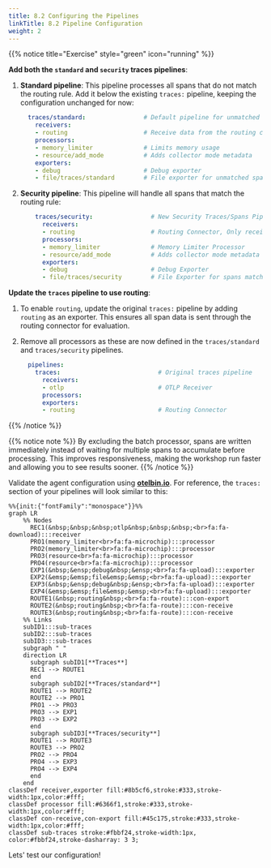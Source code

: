 ```yaml
---
title: 8.2 Configuring the Pipelines
linkTitle: 8.2 Pipeline Configuration
weight: 2
---
```


{{% notice title="Exercise" style="green" icon="running" %}}

**Add both the `standard` and `security` traces pipelines**:

1. **Standard pipeline**: This pipeline processes all spans that do not match the routing rule. Add it below the existing `traces:` pipeline, keeping the configuration unchanged for now:

    ```yaml
      traces/standard:                # Default pipeline for unmatched spans
        receivers: 
        - routing                     # Receive data from the routing connector
        processors:
        - memory_limiter              # Limits memory usage
        - resource/add_mode           # Adds collector mode metadata
        exporters:
        - debug                       # Debug exporter
        - file/traces/standard        # File exporter for unmatched spans
    ```

2. **Security pipeline**: This pipeline will handle all spans that match the routing rule:

    ```yaml
        traces/security:                # New Security Traces/Spans Pipeline       
          receivers: 
          - routing                     # Routing Connector, Only receives data from Connector
          processors:
          - memory_limiter              # Memory Limiter Processor
          - resource/add_mode           # Adds collector mode metadata
          exporters:
          - debug                       # Debug Exporter 
          - file/traces/security        # File Exporter for spans matching rule
    ```

**Update the `traces` pipeline to use routing**:

1. To enable `routing`, update the original `traces:` pipeline by adding `routing` as an exporter. This ensures all span data is sent through the routing connector for evaluation.

2. Remove all processors as these are now defined in the `traces/standard` and `traces/security` pipelines.

    ```yaml
      pipelines:
        traces:                           # Original traces pipeline
          receivers: 
          - otlp                          # OTLP Receiver
          processors:
          exporters: 
          - routing                       # Routing Connector
    ```

{{% /notice %}}

{{% notice note %}}
By excluding the batch processor, spans are written immediately instead of waiting for multiple spans to accumulate before processing. This improves responsiveness, making the workshop run faster and allowing you to see results sooner.
{{% /notice %}}

Validate the agent configuration using **[otelbin.io](https://www.otelbin.io/)**. For reference, the `traces:` section of your pipelines will look similar to this:

```mermaid
%%{init:{"fontFamily":"monospace"}}%%
graph LR
    %% Nodes
      REC1(&nbsp;&nbsp;&nbsp;otlp&nbsp;&nbsp;&nbsp;<br>fa:fa-download):::receiver
      PRO1(memory_limiter<br>fa:fa-microchip):::processor
      PRO2(memory_limiter<br>fa:fa-microchip):::processor
      PRO3(resource<br>fa:fa-microchip):::processor
      PRO4(resource<br>fa:fa-microchip):::processor
      EXP1(&nbsp;&ensp;debug&nbsp;&ensp;<br>fa:fa-upload):::exporter
      EXP2(&emsp;&emsp;file&emsp;&emsp;<br>fa:fa-upload):::exporter
      EXP3(&nbsp;&ensp;debug&nbsp;&ensp;<br>fa:fa-upload):::exporter
      EXP4(&emsp;&emsp;file&emsp;&emsp;<br>fa:fa-upload):::exporter
      ROUTE1(&nbsp;routing&nbsp;<br>fa:fa-route):::con-export
      ROUTE2(&nbsp;routing&nbsp;<br>fa:fa-route):::con-receive
      ROUTE3(&nbsp;routing&nbsp;<br>fa:fa-route):::con-receive
    %% Links
    subID1:::sub-traces
    subID2:::sub-traces
    subID3:::sub-traces
    subgraph " "
    direction LR
      subgraph subID1[**Traces**]
      REC1 --> ROUTE1
      end
      subgraph subID2[**Traces/standard**]
      ROUTE1 --> ROUTE2
      ROUTE2 --> PRO1
      PRO1 --> PRO3
      PRO3 --> EXP1
      PRO3 --> EXP2
      end
      subgraph subID3[**Traces/security**]
      ROUTE1 --> ROUTE3
      ROUTE3 --> PRO2
      PRO2 --> PRO4
      PRO4 --> EXP3
      PRO4 --> EXP4
      end
    end
classDef receiver,exporter fill:#8b5cf6,stroke:#333,stroke-width:1px,color:#fff;
classDef processor fill:#6366f1,stroke:#333,stroke-width:1px,color:#fff;
classDef con-receive,con-export fill:#45c175,stroke:#333,stroke-width:1px,color:#fff;
classDef sub-traces stroke:#fbbf24,stroke-width:1px, color:#fbbf24,stroke-dasharray: 3 3;
```

Lets' test our configuration!
